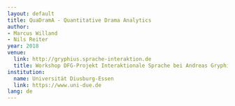 ```yaml
---
layout: default
title: QuaDramA - Quantitative Drama Analytics
author:
- Marcus Willand
- Nils Reiter
year: 2018
venue:
  link: http://gryphius.sprache-interaktion.de
  title: Workshop DFG-Projekt Interaktionale Sprache bei Andreas Gryphius
institution:
  name: Universität Diusburg-Essen
  link: https://www.uni-due.de
lang: de
---
```

